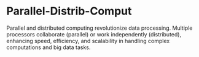 # Parallel-Distrib-Comput
Parallel and distributed computing revolutionize data processing. Multiple processors collaborate (parallel) or work independently (distributed), enhancing speed, efficiency, and scalability in handling complex computations and big data tasks.
